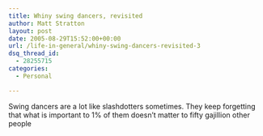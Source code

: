 ```yaml
---
title: Whiny swing dancers, revisited
author: Matt Stratton
layout: post
date: 2005-08-29T15:52:00+00:00
url: /life-in-general/whiny-swing-dancers-revisited-3
dsq_thread_id:
  - 28255715
categories:
  - Personal

---
```

Swing dancers are a lot like slashdotters sometimes. They keep forgetting that what is important to 1% of them doesn&#8217;t matter to fifty gajillion other people